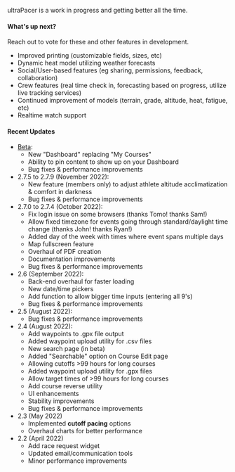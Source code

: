 ultraPacer is a work in progress and getting better all the time.

#### What's up next?
Reach out to vote for these and other features in development.
- Improved printing (customizable fields, sizes, etc)
- Dynamic heat model utilizing weather forecasts
- Social/User-based features (eg sharing, permissions, feedback,
  collaboration)
- Crew features (real time check in, forecasting based on progress, utilize
  live tracking services)
- Continued improvement of models (terrain, grade, altitude, heat, fatigue,
  etc)
- Realtime watch support

#### Recent Updates
- [Beta](https://beta.ultrapacer.com):
  - New "Dashboard" replacing "My Courses"
  - Ability to pin content to show up on your Dashboard
  - Bug fixes & performance improvements
- 2.7.5 to 2.7.9 (November 2022):
  - New feature (members only) to adjust athlete altitude acclimatization & comfort in darkness
  - Bug fixes & performance improvements
- 2.7.0 to 2.7.4 (October 2022):
  - Fix login issue on some browsers (thanks Tomo! thanks Sam!)
  - Allow fixed timezone for events going through standard/daylight time change (thanks John! thanks Ryan!)
  - Added day of the week with times where event spans multiple days
  - Map fullscreen feature
  - Overhaul of PDF creation
  - Documentation improvements
  - Bug fixes & performance improvements
- 2.6 (September 2022):
  - Back-end overhaul for faster loading
  - New date/time pickers
  - Add function to allow bigger time inputs (entering all 9's)
  - Bug fixes & performance improvements
- 2.5 (August 2022):
  - Bug fixes & performance improvements
- 2.4 (August 2022):
  - Add waypoints to .gpx file output
  - Added waypoint upload utility for .csv files
  - New search page (in beta)
  - Added "Searchable" option on Course Edit page
  - Allowing cutoffs >99 hours for long courses
  - Added waypoint upload utility for .gpx files
  - Allow target times of >99 hours for long courses
  - Add course reverse utility
  - UI enhancements
  - Stability improvements
  - Bug fixes & performance improvements
- 2.3 (May 2022)
  - Implemented **cutoff pacing** options
  - Overhaul charts for better performance
- 2.2 (April 2022)
  - Add race request widget
  - Updated email/communication tools
  - Minor performance improvements
